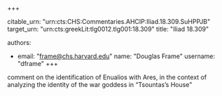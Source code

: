 +++


citable_urn: "urn:cts:CHS:Commentaries.AHCIP:Iliad.18.309.SuHPPJB"
target_urn: "urn:cts:greekLit:tlg0012.tlg001:18.309"
title: "Iliad 18.309"

authors:
- email: "frame@chs.harvard.edu"
  name: "Douglas Frame"
  username: "dframe"
+++

<p>comment on the identification of Enualios with Ares, in the context of analyzing the identity of the war goddess in “Tsountas’s House”</p>